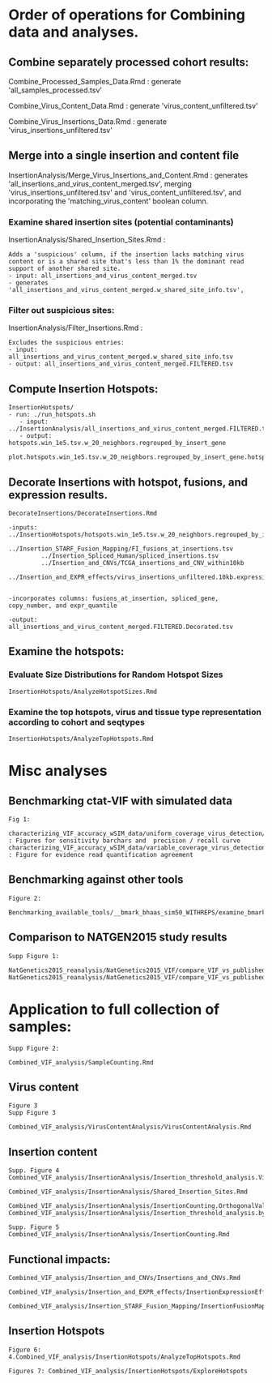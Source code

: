 # Order of operations for Combining data and analyses.

## Combine separately processed cohort results:

    
Combine_Processed_Samples_Data.Rmd :  generate 'all_samples_processed.tsv'

Combine_Virus_Content_Data.Rmd : generate 'virus_content_unfiltered.tsv'

Combine_Virus_Insertions_Data.Rmd : generate 'virus_insertions_unfiltered.tsv'


## Merge into a single insertion and content file

InsertionAnalysis/Merge_Virus_Insertions_and_Content.Rmd : generates 'all_insertions_and_virus_content_merged.tsv', merging 'virus_insertions_unfiltered.tsv' and 'virus_content_unfiltered.tsv', and incorporating the 'matching_virus_content' boolean column.

### Examine shared insertion sites (potential contaminants)

InsertionAnalysis/Shared_Insertion_Sites.Rmd :

    Adds a 'suspicious' column, if the insertion lacks matching virus content or is a shared site that's less than 1% the dominant read support of another shared site.
    - input: all_insertions_and_virus_content_merged.tsv
    - generates 'all_insertions_and_virus_content_merged.w_shared_site_info.tsv', 

### Filter out suspicious sites:

InsertionAnalysis/Filter_Insertions.Rmd :

    Excludes the suspicious entries:
    - input: all_insertions_and_virus_content_merged.w_shared_site_info.tsv
    - output: all_insertions_and_virus_content_merged.FILTERED.tsv
    

## Compute Insertion Hotspots:

    InsertionHotspots/
    - run: ./run_hotspots.sh
       - input: ../InsertionAnalysis/all_insertions_and_virus_content_merged.FILTERED.tsv
       - output: hotspots.win_1e5.tsv.w_20_neighbors.regrouped_by_insert_gene
                 plot.hotspots.win_1e5.tsv.w_20_neighbors.regrouped_by_insert_gene.hotspot_virus_sample_counts.tsv


## Decorate Insertions with hotspot, fusions, and expression results.

    DecorateInsertions/DecorateInsertions.Rmd

    -inputs: ../InsertionHotspots/hotspots.win_1e5.tsv.w_20_neighbors.regrouped_by_insert_gene
             ../Insertion_STARF_Fusion_Mapping/FI_fusions_at_insertions.tsv
             ../Insertion_Spliced_Human/spliced_insertions.tsv
             ../Insertion_and_CNVs/TCGA_insertions_and_CNV_within10kb
             ../Insertion_and_EXPR_effects/virus_insertions_unfiltered.10kb.expression_region_analysis.tsv


    -incorporates columns: fusions_at_insertion, spliced_gene, copy_number, and expr_quantile
    
    -output: all_insertions_and_virus_content_merged.FILTERED.Decorated.tsv
    
## Examine the hotspots:

### Evaluate Size Distributions for Random Hotspot Sizes

    InsertionHotspots/AnalyzeHotspotSizes.Rmd
    
### Examine the top hotspots, virus and tissue type representation according to cohort and seqtypes

    InsertionHotspots/AnalyzeTopHotspots.Rmd



    

    
# Misc analyses

## Benchmarking ctat-VIF with simulated data

    Fig 1:
    
    characterizing_VIF_accuracy_wSIM_data/uniform_coverage_virus_detection/PE/sim50_PE/compare_prelim_to_refined.Rmd : Figures for sensitivity barchars and  precision / recall curve 
    characterizing_VIF_accuracy_wSIM_data/variable_coverage_virus_detection/QuantComparisonPrelimVsRefined.Rmd : Figure for evidence read quantification agreement 




    
## Benchmarking against other tools

    Figure 2:
    
    Benchmarking_available_tools/__bmark_bhaas_sim50_WITHREPS/examine_bmark_accuracy.by_replicate.Rmd
    
    
## Comparison to NATGEN2015 study results

    Supp Figure 1:

    NatGenetics2015_reanalysis/NatGenetics2015_VIF/compare_VIF_vs_published_insertions/compare_VIF_to_published_NatGenet2015.Rmd
    NatGenetics2015_reanalysis/NatGenetics2015_VIF/compare_VIF_vs_published_insertions/compare_VIF_to_published_NatGenet2015.SangerValidated.Rmd


# Application to full collection of samples:

    Supp Figure 2:
    
    Combined_VIF_analysis/SampleCounting.Rmd


## Virus content

    Figure 3
    Supp Figure 3

    Combined_VIF_analysis/VirusContentAnalysis/VirusContentAnalysis.Rmd


## Insertion content

    Supp. Figure 4
    Combined_VIF_analysis/InsertionAnalysis/Insertion_threshold_analysis.VirusContentDisparity.Rmd

    Combined_VIF_analysis/InsertionAnalysis/Shared_Insertion_Sites.Rmd

    Combined_VIF_analysis/InsertionAnalysis/InsertionCounting.OrthogonalValidations.Rmd
    Combined_VIF_analysis/InsertionAnalysis/Insertion_threshold_analysis.by_orthogonal_brkpt_support.Rmd

    Supp. Figure 5
    Combined_VIF_analysis/InsertionAnalysis/InsertionCounting.Rmd


## Functional impacts:

    Combined_VIF_analysis/Insertion_and_CNVs/Insertions_and_CNVs.Rmd

    Combined_VIF_analysis/Insertion_and_EXPR_effects/InsertionExpressionEffects.Rmd
    
    Combined_VIF_analysis/Insertion_STARF_Fusion_Mapping/InsertionFusionMappingCurrentFusionInspector.Rmd




## Insertion Hotspots

    Figure 6: 4.Combined_VIF_analysis/InsertionHotspots/AnalyzeTopHotspots.Rmd
    
    Figures 7: Combined_VIF_analysis/InsertionHotspots/ExploreHotspots

    
